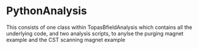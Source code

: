 # PythonAnalysis

This consists of one class within TopasBfieldAnalysis which contains all the
underlying code, and two analysis scripts, to anylse the purging magnet example
and the CST scanning magnet example
